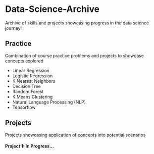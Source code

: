 # Data-Science-Archive
Archive of skills and projects showcasing progress in the data science journey!

## Practice
Combination of course practice problems and projects to showcase concepts explored
* Linear Regression
* Logistic Regression
* K Nearest Neighbors
* Decision Tree
* Random Forest
* K Means Clustering
* Natural Language Processing (NLP)
* Tensorflow

## Projects
Projects showcasing application of concepts into potential scenarios

#### Project 1: In Progress...
